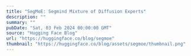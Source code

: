 ```yaml
---
title: "SegMoE: Segmind Mixture of Diffusion Experts"
description: ""
summary: ""
pubDate: "Sat, 03 Feb 2024 00:00:00 GMT"
source: "Hugging Face Blog"
url: "https://huggingface.co/blog/segmoe"
thumbnail: "https://huggingface.co/blog/assets/segmoe/thumbnail.png"
---
```


